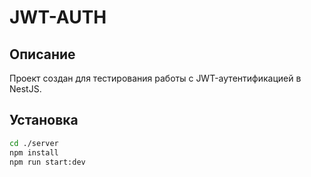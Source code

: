 # JWT-AUTH

## Описание

Проект создан для тестирования работы с JWT-аутентификацией в NestJS.

## Установка

```bash
cd ./server
npm install
npm run start:dev
```
